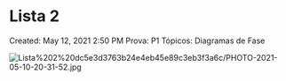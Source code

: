 # Lista 2

Created: May 12, 2021 2:50 PM
Prova: P1
Tópicos: Diagramas de Fase

![Lista%202%20dc5e3d3763b24e4eb45e89c3eb3f3a6c/PHOTO-2021-05-10-20-31-52.jpg](Lista%202%20dc5e3d3763b24e4eb45e89c3eb3f3a6c/PHOTO-2021-05-10-20-31-52.jpg)